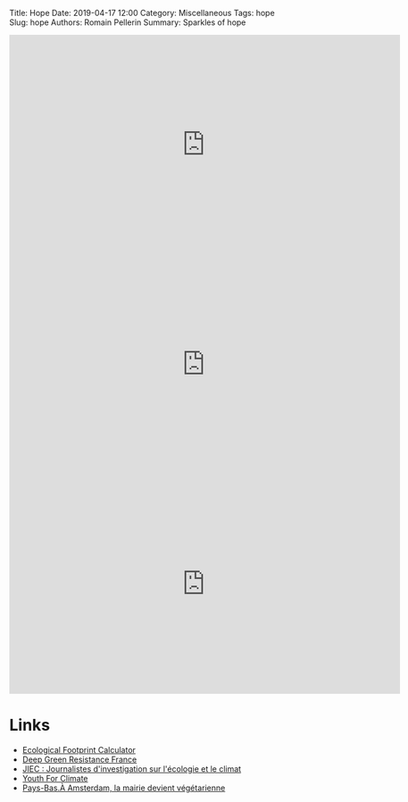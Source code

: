 Title: Hope
Date: 2019-04-17 12:00
Category: Miscellaneous
Tags: hope
Slug: hope
Authors: Romain Pellerin
Summary: Sparkles of hope

<iframe width="700" height="394" src="https://www.youtube-nocookie.com/embed/3LvTgiWSAAE" frameborder="0" allow="accelerometer; autoplay; encrypted-media; gyroscope; picture-in-picture" allowfullscreen></iframe>

<iframe width="700" height="394" src="https://www.youtube-nocookie.com/embed/wTTMMMaTaf0" frameborder="0" allow="accelerometer; autoplay; encrypted-media; gyroscope; picture-in-picture" allowfullscreen></iframe>

<iframe width="700" height="394" src="https://www.youtube-nocookie.com/embed/Lw0ioljqNpo" frameborder="0" allow="accelerometer; autoplay; encrypted-media; gyroscope; picture-in-picture" allowfullscreen></iframe>

# Links

- [Ecological Footprint Calculator](https://www.footprintcalculator.org/)
- [Deep Green Resistance France](https://www.deepgreenresistance.fr/)
- [JIEC : Journalistes d'investigation sur l'écologie et le climat](https://jiec.fr/)
- [Youth For Climate](http://youthforclimate.fr/)
- [Pays-Bas.À Amsterdam, la mairie devient végétarienne](https://www.courrierinternational.com/article/pays-bas-amsterdam-la-mairie-devient-vegetarienne)
